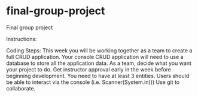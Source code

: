 # final-group-project
Final group project


Instructions:

Coding Steps:
This week you will be working together as a team to create a full CRUD application.
Your console CRUD application will need to use a database to store all the application data.
As a team, decide what you want your project to do. Get instructor approval early in the week before beginning development.
You need to have at least 3 entities.
Users should be able to interact via the console (i.e. Scanner(System.in)))
Use git to collaborate.
